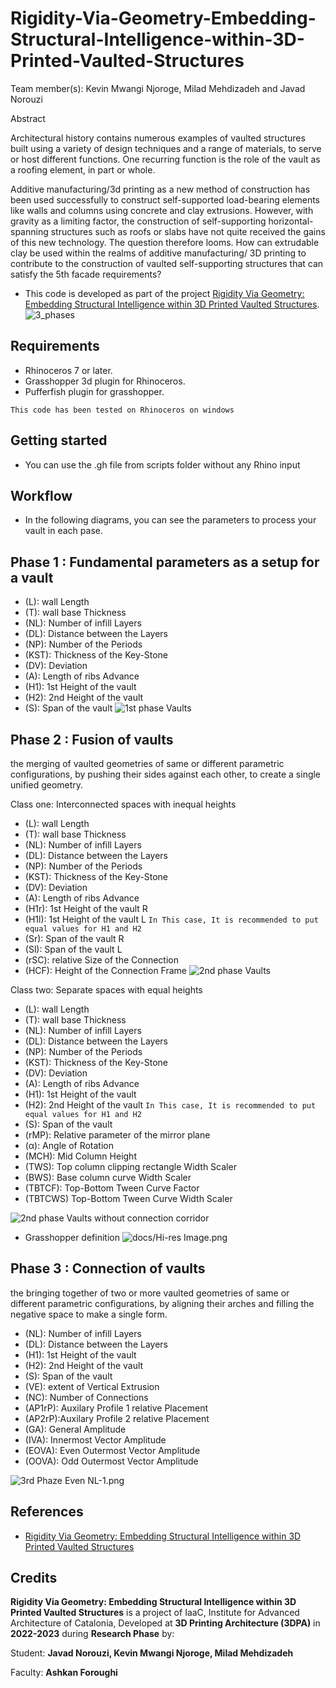 # Rigidity-Via-Geometry-Embedding-Structural-Intelligence-within-3D-Printed-Vaulted-Structures
Team member(s): Kevin Mwangi Njoroge, Milad Mehdizadeh and Javad Norouzi

Abstract

Architectural history contains numerous examples of vaulted  structures built using a variety of design techniques and a range of materials, to serve or host different functions. One recurring function is the role of the vault as a roofing element, in part or whole.

Additive manufacturing/3d printing as a new method of construction has been used successfully to construct self-supported load-bearing elements like walls and columns using concrete and clay extrusions. However, with gravity as a limiting factor, the construction of self-supporting horizontal-spanning structures such as roofs or slabs have not quite received the gains of this new technology. The question therefore looms. How can extrudable clay be used within the realms of additive manufacturing/ 3D printing to contribute to the construction of vaulted self-supporting structures that can satisfy the 5th facade requirements?

- This code is developed as part of the project [Rigidity Via Geometry: Embedding Structural Intelligence within 3D Printed Vaulted Structures](https://blog.iaac.net/rigidity-via-geometry-embedding-structural-intelligence-within-3d-printed-vaulted-structures/).
![3_phases](docs/3_phases.png)

## Requirements
* Rhinoceros 7 or later.
* Grasshopper 3d plugin for Rhinoceros.
* Pufferfish plugin for grasshopper.

`This code has been tested on Rhinoceros on windows`

## Getting started
- You can use the .gh file from scripts folder without any Rhino input

## Workflow
- In the following diagrams, you can see the parameters to process your vault in each pase.
## Phase 1 : Fundamental parameters as a setup for a vault
- (L): wall Length
- (T): wall base Thickness
- (NL): Number of infill Layers
- (DL): Distance between the Layers
- (NP): Number of the Periods
- (KST): Thickness of the Key-Stone
- (DV): Deviation
- (A): Length of ribs Advance 
- (H1): 1st Height of the vault
- (H2): 2nd Height of the vault
- (S): Span of the vault
![1st phase Vaults](docs/1st_phase_Vaults.png)
## Phase 2 : Fusion of vaults

the merging of vaulted geometries of same or different parametric configurations, by pushing their sides against each other, to create a single unified geometry.

Class one: Interconnected spaces with inequal heights

- (L): wall Length
- (T): wall base Thickness
- (NL): Number of infill Layers
- (DL): Distance between the Layers
- (NP): Number of the Periods
- (KST): Thickness of the Key-Stone
- (DV): Deviation
- (A): Length of ribs Advance 
- (H1r): 1st Height of the vault R
- (H1l): 1st Height of the vault L
`In This case, It is recommended to put equal values for H1 and H2`
- (Sr): Span of the vault R
- (Sl): Span of the vault L
- (rSC): relative Size of the Connection
- (HCF): Height of the Connection Frame
![2nd phase Vaults](docs/2nd_phase_Vaults.png)

Class two: Separate spaces with equal heights
- (L): wall Length
- (T): wall base Thickness
- (NL): Number of infill Layers
- (DL): Distance between the Layers
- (NP): Number of the Periods
- (KST): Thickness of the Key-Stone
- (DV): Deviation
- (A): Length of ribs Advance 
- (H1): 1st Height of the vault
- (H2): 2nd Height of the vault
`In This case, It is recommended to put equal values for H1 and H2`
- (S): Span of the vault
- (rMP): Relative parameter of the mirror plane
- (α): Angle of Rotation
- (MCH): Mid Column Height
- (TWS): Top column clipping rectangle Width Scaler
- (BWS): Base column curve Width Scaler
- (TBTCF): Top-Bottom Tween Curve Factor
- (TBTCWS) Top-Bottom Tween Curve Width Scaler

![2nd phase Vaults without connection corridor](docs/2nd_phase_Vaults_without_connection_corridor.png)

- Grasshopper definition
![docs/Hi-res Image.png](docs/docs/Hi-res_Image.png)
## Phase 3 : Connection of vaults

the bringing together of two or more vaulted geometries of same or different parametric configurations, by aligning their arches and filling the negative space to make a single form.

- (NL): Number of infill Layers
- (DL): Distance between the Layers
- (H1): 1st Height of the vault
- (H2): 2nd Height of the vault
- (S): Span of the vault
- (VE): extent of Vertical Extrusion
- (NC): Number of Connections
- (AP1rP): Auxilary Profile 1 relative Placement 
- (AP2rP):Auxilary Profile 2 relative Placement
- (GA): General Amplitude
- (IVA): Innermost Vector Amplitude
- (EOVA): Even Outermost Vector Amplitude
- (OOVA): Odd Outermost Vector Amplitude

![3rd Phaze Even NL-1.png](docs/3rd_Phaze_Even_NL-1.png)

## References
- [Rigidity Via Geometry: Embedding Structural Intelligence within 3D Printed Vaulted Structures
](https://blog.iaac.net/rigidity-via-geometry-embedding-structural-intelligence-within-3d-printed-vaulted-structures/)

## Credits
__Rigidity Via Geometry: Embedding Structural Intelligence within 3D Printed Vaulted Structures__ is a project of IaaC, Institute for Advanced Architecture of Catalonia, Developed at __3D Printing Architecture (3DPA)__ in __2022-2023__ during __Research Phase__ by:

Student: __Javad Norouzi, Kevin Mwangi Njoroge, Milad Mehdizadeh__

Faculty: __Ashkan Foroughi__
